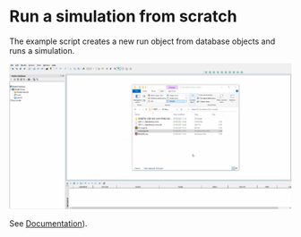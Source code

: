 # Run a simulation from scratch
The example script creates a new run object from database objects and runs a simulation.

![](gif001.gif)

See [Documentation](Documentation.md)).